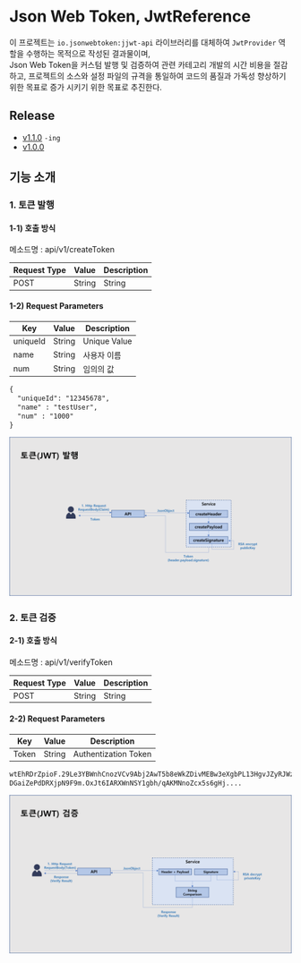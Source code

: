 # Json Web Token, JwtReference
이 프로젝트는 `io.jsonwebtoken:jjwt-api` 라이브러리를 대체하여 `JwtProvider` 역할을 수행하는 목적으로 작성된 결과물이며, \
Json Web Token을 커스텀 발행 및 검증하여 관련 카테고리 개발의 시간 비용을 절감하고, 프로젝트의 소스와 설정 파일의 규격을 통일하여 코드의 품질과 가독성 향상하기 위한 목표로 증가 시키기 위한 목표로 추진한다.



## Release
- [v1.1.0](./) `-ing`
- [v1.0.0](./RELEASENOTE.md#v100-2024-01-30-)

## 기능 소개
### 1. 토큰 발행
#### 1-1) 호출 방식 
메소드명 : api/v1/createToken

| Request Type | Value  | Description |
|--------------|--------|-------------|
| POST         | String | String      |

#### 1-2) Request Parameters
| Key       | Value   | Description |
|-----------|---------|----------|
| uniqueId  | String  | Unique Value |
| name      | String  | 사용자 이름 |
| num       | String  | 임의의 값  |

```text
{
  "uniqueId": "12345678",
  "name" : "testUser",
  "num" : "1000"
}
```

![](src/main/resources/static/image/createToken.png)

### 2. 토큰 검증
#### 2-1) 호출 방식
메소드명 : api/v1/verifyToken

| Request Type | Value  | Description |
|--------------|--------|-------------|
| POST         | String | String      |

#### 2-2) Request Parameters
| Key   | Value  | Description          |
|-------|--------|----------------------|
| Token | String | Authentization Token |

```text
wtEhRDrZpioF.29Le3YBWnhCnozVCv9Abj2AwT5b8eWkZDivMEBw3eXgbPL13HgvJZyRJWzrHkbfovcEv4B
DGaiZePdDRXjpN9F9m.OxJt6IARXWnNSY1gbh/qAKMNnoZcx5s6gHj....
```

![](src/main/resources/static/image/verifyToken.png)
